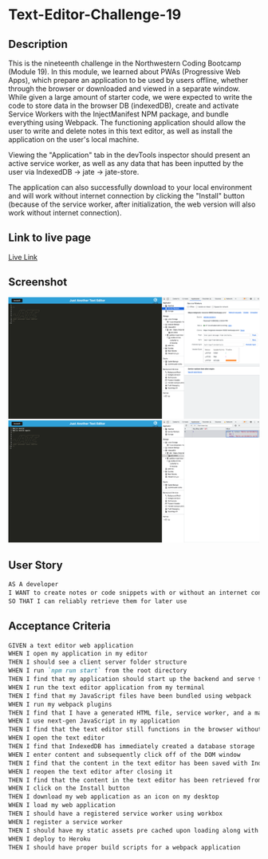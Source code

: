 # Text-Editor-Challenge-19

## Description
This is the nineteenth challenge in the Northwestern Coding Bootcamp (Module 19). In this module, we learned about PWAs (Progressive Web Apps), which prepare an application to be used by users offline, whether through the browser or downloaded and viewed in a separate window. While given a large amount of starter code, we were expected to write the code to store data in the browser DB (indexedDB), create and activate Service Workers with the InjectManifest NPM package, and bundle everything using Webpack. The functioning application should allow the user to write and delete notes in this text editor, as well as install the application on the user's local machine.

Viewing the "Application" tab in the devTools inspector should present an active service worker, as well as any data that has been inputted by the user via IndexedDB -> jate -> jate-store.

The application can also successfully download to your local environment and will work without internet connection by clicking the "Install" button (because of the service worker, after initialization, the web version will also work without internet connection).

## Link to live page
[Live Link](https://enigmatic-meadow-56082.herokuapp.com/)

## Screenshot
![Webpage Screenshot](./assets/Screen%20Shot%202022-10-28%20at%203.20.33%20PM.png)
![Webpage Screenshot](./assets/Screen%20Shot%202022-10-28%20at%203.21.11%20PM.png)

## User Story

```md
AS A developer
I WANT to create notes or code snippets with or without an internet connection
SO THAT I can reliably retrieve them for later use
```

## Acceptance Criteria

```md
GIVEN a text editor web application
WHEN I open my application in my editor
THEN I should see a client server folder structure
WHEN I run `npm run start` from the root directory
THEN I find that my application should start up the backend and serve the client
WHEN I run the text editor application from my terminal
THEN I find that my JavaScript files have been bundled using webpack
WHEN I run my webpack plugins
THEN I find that I have a generated HTML file, service worker, and a manifest file
WHEN I use next-gen JavaScript in my application
THEN I find that the text editor still functions in the browser without errors
WHEN I open the text editor
THEN I find that IndexedDB has immediately created a database storage
WHEN I enter content and subsequently click off of the DOM window
THEN I find that the content in the text editor has been saved with IndexedDB
WHEN I reopen the text editor after closing it
THEN I find that the content in the text editor has been retrieved from our IndexedDB
WHEN I click on the Install button
THEN I download my web application as an icon on my desktop
WHEN I load my web application
THEN I should have a registered service worker using workbox
WHEN I register a service worker
THEN I should have my static assets pre cached upon loading along with subsequent pages and static assets
WHEN I deploy to Heroku
THEN I should have proper build scripts for a webpack application
```
